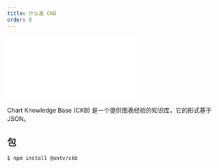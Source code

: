 ```yaml
---
title: 什么是 CKB
order: 0
---
```


<embed src='@/docs/common/style.md'></embed>



Chart Knowledge Base (CKB) 是一个提供图表经验的知识库，它的形式基于 JSON。

## 包

```bash
$ npm install @antv/ckb
```



